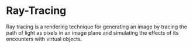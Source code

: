 # Ray-Tracing
Ray tracing is a rendering technique for generating an image by tracing the path of light as pixels in an image plane and simulating the effects of its encounters with virtual objects.
